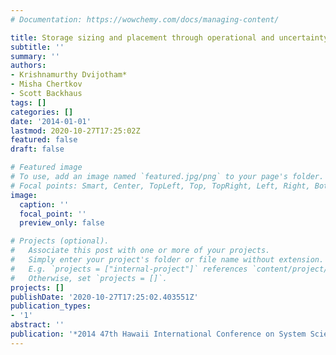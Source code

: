 ```yaml
---
# Documentation: https://wowchemy.com/docs/managing-content/

title: Storage sizing and placement through operational and uncertainty-aware simulations
subtitle: ''
summary: ''
authors:
- Krishnamurthy Dvijotham*
- Misha Chertkov
- Scott Backhaus
tags: []
categories: []
date: '2014-01-01'
lastmod: 2020-10-27T17:25:02Z
featured: false
draft: false

# Featured image
# To use, add an image named `featured.jpg/png` to your page's folder.
# Focal points: Smart, Center, TopLeft, Top, TopRight, Left, Right, BottomLeft, Bottom, BottomRight.
image:
  caption: ''
  focal_point: ''
  preview_only: false

# Projects (optional).
#   Associate this post with one or more of your projects.
#   Simply enter your project's folder or file name without extension.
#   E.g. `projects = ["internal-project"]` references `content/project/deep-learning/index.md`.
#   Otherwise, set `projects = []`.
projects: []
publishDate: '2020-10-27T17:25:02.403551Z'
publication_types:
- '1'
abstract: ''
publication: '*2014 47th Hawaii International Conference on System Sciences*'
---
```

